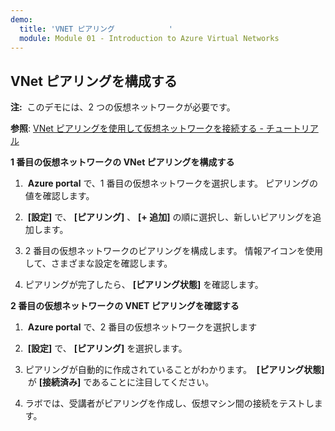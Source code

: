 ```yaml
---
demo:
  title: 'VNET ピアリング            '
  module: Module 01 - Introduction to Azure Virtual Networks
---
```

## VNet ピアリングを構成する

**注:**  このデモには、2 つの仮想ネットワークが必要です。

**参照**: [VNet ピアリングを使用して仮想ネットワークを接続する - チュートリアル](https://docs.microsoft.com/azure/virtual-network/tutorial-connect-virtual-networks-portal)

**1 番目の仮想ネットワークの VNet ピアリングを構成する**

1.  **Azure portal** で、1 番目の仮想ネットワークを選択します。 ピアリングの値を確認します。 

1.  **[設定]** で、 **[ピアリング]** 、 **[+ 追加]** の順に選択し、新しいピアリングを追加します。

1. 2 番目の仮想ネットワークのピアリングを構成します。 情報アイコンを使用して、さまざまな設定を確認します。 

1. ピアリングが完了したら、 **[ピアリング状態]** を確認します。 

**2 番目の仮想ネットワークの VNET ピアリングを確認する**

1.  **Azure portal** で、2 番目の仮想ネットワークを選択します

1.  **[設定]** で、 **[ピアリング]** を選択します。

1. ピアリングが自動的に作成されていることがわかります。  **[ピアリング状態]**  が **[接続済み]** であることに注目してください。

1. ラボでは、受講者がピアリングを作成し、仮想マシン間の接続をテストします。 
